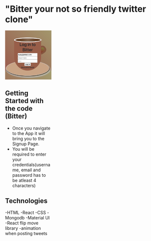 # "Bitter your not so friendly twitter clone"

<div style="width: 30%; height: 30%">

![alt text](images/signup.png)
<div/>

## Getting Started with the code (Bitter)
- Once you navigate to the App it will bring you to the Signup Page.
- You will be required to enter your credentials(username, email and password has to be atleast 4 characters)

## Technologies
-HTML
-React
-CSS
-Mongodb
-Material UI
-React flip move library -animation when posting tweets
